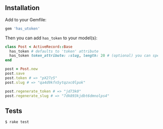 ## Installation

Add to your Gemfile:

```ruby 
gem 'has_utoken'
```

Then you can add `has_token` to your model(s):

```ruby
class Post < ActiveRecord::Base
  has_token # defaults to 'token' attribute
  has_token token_attribute: :slug, length: 20 # (optional) you can specify an attribute and/or length 
end

post = Post.new
post.save
post.token # => "pX27z5"
post.slug # => "qa4d9kfn5ytqzxc0lpok"

post.regenerate_token # => "jd73k0"
post.regenerate_slug # => "7dk893kjdbt6dmnolps4"
```

## Tests

```shell
$ rake test
```
